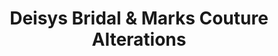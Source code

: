 ---
title: "Deisys Bridal & Marks Couture Alterations"
url: /gillingham/deisys-bridal-and-marks-couture-alterations/
shop: clothes
---
